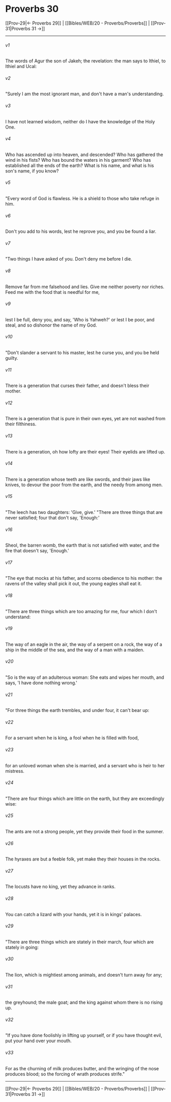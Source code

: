 # Proverbs 30

[[Prov-29|← Proverbs 29]] | [[Bibles/WEB/20 - Proverbs/Proverbs]] | [[Prov-31|Proverbs 31 →]]
***



###### v1 
The words of Agur the son of Jakeh; the revelation: the man says to Ithiel, to Ithiel and Ucal: 

###### v2 
"Surely I am the most ignorant man, and don't have a man's understanding. 

###### v3 
I have not learned wisdom, neither do I have the knowledge of the Holy One. 

###### v4 
Who has ascended up into heaven, and descended? Who has gathered the wind in his fists? Who has bound the waters in his garment? Who has established all the ends of the earth? What is his name, and what is his son's name, if you know? 

###### v5 
"Every word of God is flawless. He is a shield to those who take refuge in him. 

###### v6 
Don't you add to his words, lest he reprove you, and you be found a liar. 

###### v7 
"Two things I have asked of you. Don't deny me before I die. 

###### v8 
Remove far from me falsehood and lies. Give me neither poverty nor riches. Feed me with the food that is needful for me, 

###### v9 
lest I be full, deny you, and say, 'Who is Yahweh?' or lest I be poor, and steal, and so dishonor the name of my God. 

###### v10 
"Don't slander a servant to his master, lest he curse you, and you be held guilty. 

###### v11 
There is a generation that curses their father, and doesn't bless their mother. 

###### v12 
There is a generation that is pure in their own eyes, yet are not washed from their filthiness. 

###### v13 
There is a generation, oh how lofty are their eyes! Their eyelids are lifted up. 

###### v14 
There is a generation whose teeth are like swords, and their jaws like knives, to devour the poor from the earth, and the needy from among men. 

###### v15 
"The leech has two daughters: 'Give, give.' "There are three things that are never satisfied; four that don't say, 'Enough:' 

###### v16 
Sheol, the barren womb, the earth that is not satisfied with water, and the fire that doesn't say, 'Enough.' 

###### v17 
"The eye that mocks at his father, and scorns obedience to his mother: the ravens of the valley shall pick it out, the young eagles shall eat it. 

###### v18 
"There are three things which are too amazing for me, four which I don't understand: 

###### v19 
The way of an eagle in the air, the way of a serpent on a rock, the way of a ship in the middle of the sea, and the way of a man with a maiden. 

###### v20 
"So is the way of an adulterous woman: She eats and wipes her mouth, and says, 'I have done nothing wrong.' 

###### v21 
"For three things the earth trembles, and under four, it can't bear up: 

###### v22 
For a servant when he is king, a fool when he is filled with food, 

###### v23 
for an unloved woman when she is married, and a servant who is heir to her mistress. 

###### v24 
"There are four things which are little on the earth, but they are exceedingly wise: 

###### v25 
The ants are not a strong people, yet they provide their food in the summer. 

###### v26 
The hyraxes are but a feeble folk, yet make they their houses in the rocks. 

###### v27 
The locusts have no king, yet they advance in ranks. 

###### v28 
You can catch a lizard with your hands, yet it is in kings' palaces. 

###### v29 
"There are three things which are stately in their march, four which are stately in going: 

###### v30 
The lion, which is mightiest among animals, and doesn't turn away for any; 

###### v31 
the greyhound; the male goat; and the king against whom there is no rising up. 

###### v32 
"If you have done foolishly in lifting up yourself, or if you have thought evil, put your hand over your mouth. 

###### v33 
For as the churning of milk produces butter, and the wringing of the nose produces blood; so the forcing of wrath produces strife."

***
[[Prov-29|← Proverbs 29]] | [[Bibles/WEB/20 - Proverbs/Proverbs]] | [[Prov-31|Proverbs 31 →]]
